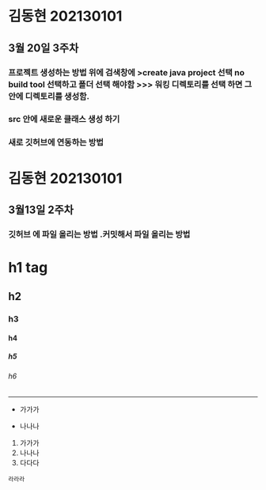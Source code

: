 # 김동현 202130101
## 3월 20일 3주차
### 프로젝트 생성하는 방법 위에 검색창에 >create java project 선택 no build tool 선택하고 폴더 선택 해야함 >>> 워킹 디렉토리를 선택 하면 그안에 디렉토리를 생성함.
### src 안에 새로운 클래스 생성 하기  
### 새로 깃허브에 연동하는 방법 

# 김동현 202130101
## 3월13일 2주차 

### 깃허브 에 파일 올리는 방법 .커밋해서 파일 올리는 방법 
# h1 tag 
## h2 
### h3 
#### h4
##### h5
###### h6

---

* 가가가
- 나나나
1. 가가가
2. 나나나
3. 다다다

```
라라라
```
